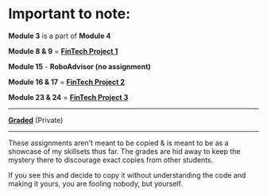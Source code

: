 
# Important to note:

**Module 3** is a part of **Module 4**

**Module 8 & 9** = [**FinTech Project 1**](https://github.com/0xNullLight/FinTech-Project_1)

**Module 15** - **RoboAdvisor (no assignment)**

**Module 16 & 17** = [**FinTech Project 2**](https://github.com/0xNullLight/FinTech-Project_2)

**Module 23 & 24** = [**FinTech Project 3**](https://github.com/0xNullLight/FinTech-Project_3)

_________________

**[Graded](https://github.com/0xNullLight/Random_Private/blob/master/UMN-FinTech-BootCamp_FeedBacks.md)** (Private)

_________________

These assignments aren't meant to be copied & is meant to be as a showcase of my skillsets thus far.
The grades are hid away to keep the mystery there to discourage exact copies from other students.

If you see this and decide to copy it without understanding the code and making it yours, you are fooling nobody, but yourself.
